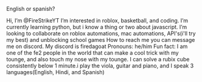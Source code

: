 English or spanish?

Hi, I’m @FireStrikeYT
I’m interested in roblox, basketball, and coding.
I’m currently learning python, but i know a thing or two about javascript.
I’m looking to collaborate on roblox automations, mac automations, API's(i'll try my best) and unblocking school games 
How to reach me you can message me on discord. My discord is firedagoat
Pronouns: he/him
Fun fact: I am one of the fe2 people in the world that can make a cool trick with my tounge, and also touch my nose with my tounge. I can solve a rubix cube consistently below 1 minute.i play the viola, guitar and piano, and I speak 3 languages(English, Hindi, and Spanish)

<!---
FireStrikeYT/FireStrikeYT is a ✨ special ✨ repository because its `README.md` (this file) appears on your GitHub profile.
You can click the Preview link to take a look at your changes.
--->
